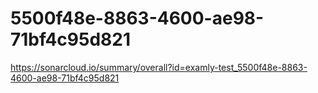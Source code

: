 # 5500f48e-8863-4600-ae98-71bf4c95d821
https://sonarcloud.io/summary/overall?id=examly-test_5500f48e-8863-4600-ae98-71bf4c95d821
